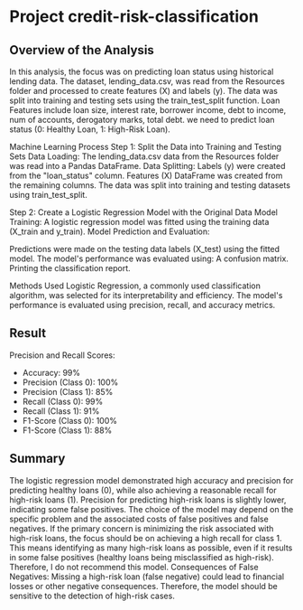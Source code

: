 # Project credit-risk-classification

## Overview of the Analysis
In this analysis, the focus was on predicting loan status using historical lending data. The dataset, lending_data.csv, was read from the Resources folder and processed to create features (X) and labels (y). The data was split into training and testing sets using the train_test_split function. Loan Features include 
loan size, interest rate, borrower income, debt to income, num of accounts, derogatory marks, total debt. we need to predict loan status (0: Healthy Loan, 1: High-Risk Loan).

Machine Learning Process
Step 1: Split the Data into Training and Testing Sets
Data Loading:
The lending_data.csv data from the Resources folder was read into a Pandas DataFrame.
Data Splitting:
Labels (y) were created from the "loan_status" column.
Features (X) DataFrame was created from the remaining columns.
The data was split into training and testing datasets using train_test_split.

Step 2: Create a Logistic Regression Model with the Original Data
Model Training:
A logistic regression model was fitted using the training data (X_train and y_train).
Model Prediction and Evaluation:

Predictions were made on the testing data labels (X_test) using the fitted model.
The model's performance was evaluated using:
A confusion matrix.
Printing the classification report.

Methods Used
Logistic Regression, a commonly used classification algorithm, was selected for its interpretability and efficiency. The model's performance is evaluated using precision, recall, and accuracy metrics.

## Result
Precision and Recall Scores:
- Accuracy: 99%
- Precision (Class 0): 100%
- Precision (Class 1): 85%
- Recall (Class 0): 99%
- Recall (Class 1): 91%
- F1-Score (Class 0): 100%
- F1-Score (Class 1): 88%

## Summary
The logistic regression model demonstrated high accuracy and precision for predicting healthy loans (0), while also achieving a reasonable recall for high-risk loans (1). Precision for predicting high-risk loans is slightly lower, indicating some false positives. The choice of the model may depend on the specific problem and the associated costs of false positives and false negatives. 
If the primary concern is minimizing the risk associated with high-risk loans, the focus should be on achieving a high recall for class 1. This means identifying as many high-risk loans as possible, even if it results in some false positives (healthy loans being misclassified as high-risk). Therefore, I do not recommend this model.
Consequences of False Negatives: Missing a high-risk loan (false negative) could lead to financial losses or other negative consequences. Therefore, the model should be sensitive to the detection of high-risk cases.

